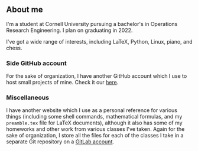 ## About me

I'm a student at Cornell University pursuing a bachelor's in Operations Research Engineering. I plan on graduating in 2022.

I've got a wide range of interests, including LaTeX, Python, Linux, piano, and chess.

### Side GitHub account

For the sake of organization, I have another GitHub account which I use to host small projects of mine. Check it our [here](https://github.com/integralleft).

### Miscellaneous

I have another website which I use as a personal reference for various things (including some shell commands, mathematical formulas, and my `preamble.tex` file for LaTeX documents), although it also has some of my homeworks and other work from various classes I've taken. Again for the sake of organization, I store all the files for each of the classes I take in a separate Git repository on a [GitLab account](https://gitlab.com/integralLeft). 
